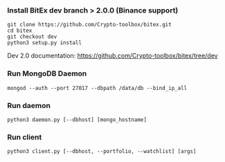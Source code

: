 ### Install BitEx dev branch > 2.0.0 (Binance support)

```
git clone https://github.com/Crypto-toolbox/bitex.git
cd bitex
git checkout dev
python3 setup.py install
```

Dev 2.0 documentation: https://github.com/Crypto-toolbox/bitex/tree/dev

### Run MongoDB Daemon

```
mongod --auth --port 27017 --dbpath /data/db --bind_ip_all
```

### Run daemon

```
python3 daemon.py [--dbhost] [mongo_hostname]
```

### Run client

```
python3 client.py [--dbhost, --portfolio, --watchlist] [args]
```


